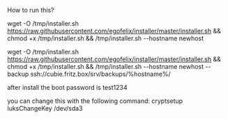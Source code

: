 How to run this?

wget -O /tmp/installer.sh https://raw.githubusercontent.com/egofelix/installer/master/installer.sh && chmod +x /tmp/installer.sh && /tmp/installer.sh --hostname newhost

wget -O /tmp/installer.sh https://raw.githubusercontent.com/egofelix/installer/master/installer.sh && chmod +x /tmp/installer.sh && /tmp/installer.sh --hostname newhost --backup ssh://cubie.fritz.box/srv/backups/%hostname%/

after install the boot password is test1234

you can change this with the following command:
cryptsetup luksChangeKey /dev/sda3

